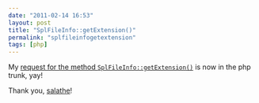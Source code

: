 ```yaml
---
date: "2011-02-14 16:53"
layout: post
title: "SplFileInfo::getExtension()"
permalink: "splfileinfogetextension"
tags: [php]
---
```


My <a href="http://bugs.php.net/bug.php?id=48767">request for the method <code>SplFileInfo::getExtension()</code></a> is now in the php trunk, yay!

Thank you, <a href="http://cowburn.info/">salathe</a>!
